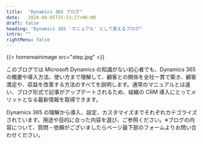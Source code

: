 ```yaml
---
title:  "Dynamics 365 ブログ"
date:   2020-08-05T15:53:27+06:00
draft: false
heading: "Dynamics 365 'マニュアル' として使えるブログ"
intro: ""
rightMenu: false
---
```


{{< homemainimage src="step.jpg" >}}

このブログでは Microsoft Dynamics の知識がない初心者でも、Dynamics 365 の概要や導入方法、使い方まで理解して、顧客との関係を全社一貫で築き、顧客満足や、収益を改善する方法のすべてを説明します。通常のマニュアルとは違い、ブログ形式で記事がアップデートされるため、組織の CRM 導入にとってメリットとなる最新情報を取得できます。

Dynamics 365 の理解から導入、設定、カスタマイズまでそれぞれカテゴライズされています。用途や目的に合った内容を選び、ご参照ください。※ブログの内容について、質問・依頼がございましたらページ最下部のフォームよりお問い合わせください。
